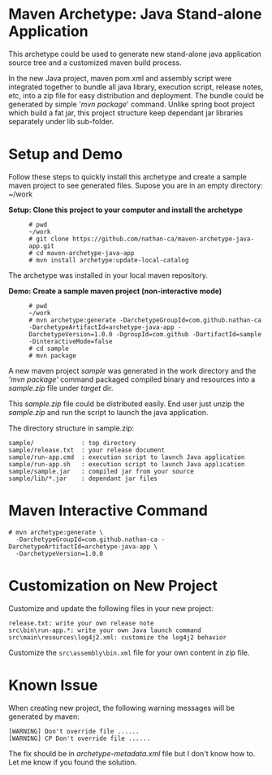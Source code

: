 # Maven Archetype: Java Stand-alone Application

This archetype could be used to generate new stand-alone java application source tree and a customized maven build process. 

In the new Java project, maven pom.xml and assembly script were integrated together to bundle all java library, execution script, release notes, etc, into a zip file for easy distribution and deployment. The bundle could be generated by simple '*mvn package*' command. Unlike spring boot project which build a fat jar, this project structure keep dependant jar libraries separately under lib sub-folder.

# Setup and Demo
Follow these steps to quickly install this archetype and create a sample maven project to see generated files. Supose you are in an empty directory: ~/work
<dl> 
<dt> <b>Setup: Clone this project to your computer and install the archetype</b></dt>
<dd>

```
# pwd
~/work
# git clone https://github.com/nathan-ca/maven-archetype-java-app.git
# cd maven-archetype-java-app
# mvn install archetype:update-local-catalog
```
</dd>
The archetype was installed in your local maven repository.
</dl>

<dl>
<dt> <b>Demo: Create a sample maven project (non-interactive mode)</b></dt>
<dd>

```
# pwd
~/work
# mvn archetype:generate -DarchetypeGroupId=com.github.nathan-ca -DarchetypeArtifactId=archetype-java-app -DarchetypeVersion=1.0.0 -DgroupId=com.github -DartifactId=sample -DinteractiveMode=false
# cd sample
# mvn package
```
</dd>

A new maven project *sample* was generated in the work directory and the *'mvn package'* command packaged compiled binary and resources into a *sample.zip* file under *target* dir.

This *sample.zip* file could be distributed easily. End user just unzip the *sample.zip* and run the script to launch the java application.
</dl>

The directory structure in sample.zip:
```
sample/             : top directory
sample/release.txt  : your release document
sample/run-app.cmd  : execution script to launch Java application 
sample/run-app.sh   : execution script to launch Java application 
sample/sample.jar   : compiled jar from your source
sample/lib/*.jar    : dependant jar files
```

# Maven Interactive Command
```
# mvn archetype:generate \
  -DarchetypeGroupId=com.github.nathan-ca -DarchetypeArtifactId=archetype-java-app \
  -DarchetypeVersion=1.0.0
```

# Customization on New Project
Customize and update the following files in your new project:
```
release.txt: write your own release note
src\bin\run-app.*: write your own Java launch command
src\main\resources\log4j2.xml: customize the log4j2 behavior
```
Customize the <code>src\assembly\bin.xml</code> file for your own content in zip file.

# Known Issue

When creating new project, the following warning messages will be generated by maven:
```
[WARNING] Don't override file ......
[WARNING] CP Don't override file ......
```

The fix should be in *archetype-metadata.xml* file but I don't know how to. Let me know if you found the solution.